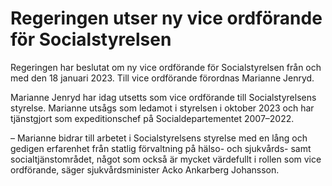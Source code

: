 # Regeringen utser ny vice ordförande för Socialstyrelsen

Regeringen har beslutat om ny vice ordförande för Socialstyrelsen från och med den 18 januari 2023. Till vice ordförande förordnas Marianne Jenryd.

­­Marianne Jenryd har idag utsetts som vice ordförande till Socialstyrelsens styrelse. Marianne utsågs som ledamot i styrelsen i oktober 2023 och har tjänstgjort som expeditionschef på Socialdepartementet 2007–2022.

– Marianne bidrar till arbetet i Socialstyrelsens styrelse med en lång och gedigen erfarenhet från statlig förvaltning på hälso- och sjukvårds- samt socialtjänstområdet, något som också är mycket värdefullt i rollen som vice ordförande, säger sjukvårdsminister Acko Ankarberg Johansson.
